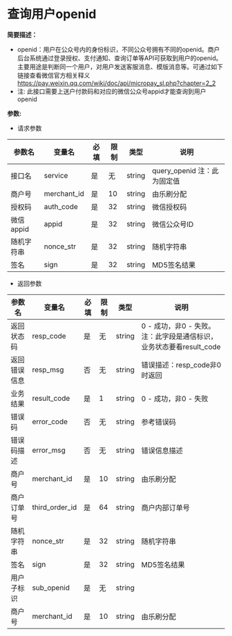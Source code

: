 # 查询用户openid

**简要描述：** 
- openid：用户在公众号内的身份标识，不同公众号拥有不同的openid。商户后台系统通过登录授权、支付通知、查询订单等API可获取到用户的openid。主要用途是判断同一个用户，对用户发送客服消息、模版消息等。可通过如下链接查看微信官方相关释义 https://pay.weixin.qq.com/wiki/doc/api/micropay_sl.php?chapter=2_2
- 注: 此接口需要上送户付款码和对应的微信公众号appid才能查询到用户openid

**参数:**

- 请求参数

| 参数名     | 变量名      | 必填 | 限制 | 类型   | 说明                        |
| ---------- | ----------- | ---- | ---- | ------ | --------------------------- |
| 接口名     | service     | 是   | 无   | string | query_openid 注：此为固定值 |
| 商户号     | merchant_id | 是   | 10   | string | 由乐刷分配                  |
| 授权码     | auth_code   | 是   | 32   | string | 微信授权码                  |
| 微信appid  | appid       | 是   | 32   | string | 微信公众号ID                |
| 随机字符串 | nonce_str   | 是   | 32   | string | 随机字符串                  |
| 签名       | sign        | 是   | 32   | string | MD5签名结果                 |



- 返回参数

| 参数名       | 变量名         | 必填 | 限制 | 类型   | 说明                                                         |
| ------------ | -------------- | ---- | ---- | ------ | ------------------------------------------------------------ |
| 返回状态码   | resp_code      | 是   | 无   | string | 0 - 成功，非0 - 失败。注：此字段是通信标识，业务状态要看result_code |
| 返回错误信息 | resp_msg       | 否   | 无   | string | 错误描述：resp_code非0时返回                                 |
| 业务结果     | result_code    | 是   | 1    | string | 0 - 成功，非0 - 失败                                         |
| 错误码       | error_code     | 否   | 无   | string | 参考错误码                                                   |
| 错误码描述   | error_msg      | 否   | 无   | string | 错误信息描述                                                 |
| 商户号       | merchant_id    | 是   | 10   | string | 由乐刷分配                                                   |
| 商户订单号   | third_order_id | 是   | 64   | string | 商户内部订单号                                               |
| 随机字符串   | nonce_str      | 是   | 32   | string | 随机字符串                                                   |
| 签名         | sign           | 是   | 32   | string | MD5签名结果                                                  |
| 用户子标识   | sub_openid     | 是   | 无   | string |                                                              |
| 商户号       | merchant_id    | 是   | 10   | string | 由乐刷分配                                                   |
